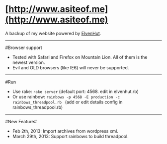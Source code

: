 [http://www.asiteof.me](http://www.asiteof.me)
========

A backup of my website powered by [ElvenHut](https://github.com/halfelf/ElvenHut).

---

#Browser support
* Tested with Safari and Firefox on Mountain Lion. All of them is the newest version.
* Evil and OLD browsers (like IE6) will never be supported.

---

#Run
* Use rake: <code>rake server</code> (default port: 4568. edit in elvenhut.rb)
* Or use rainbow: <code>rainbows -p 4568 -E production -c rainbows_threadpool.rb </code> (add or edit details config in rainbows_threadpool.rb)

---

#New Feature#
* Feb 2th, 2013: Import archives from wordpress xml.
* March 29th, 2013: Support rainbows to build threadpool.
